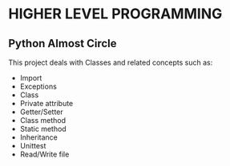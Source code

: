 # HIGHER LEVEL PROGRAMMING

## Python Almost Circle

This project deals with Classes and related concepts such as:
- Import
- Exceptions
- Class
- Private attribute
- Getter/Setter
- Class method
- Static method
- Inheritance
- Unittest
- Read/Write file
